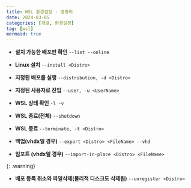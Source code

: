 ```yaml
---
title: WSL 환경설정 - 명령어
date: 2024-03-05
categories: [개발, 환경설정]
tag: [wsl]
mermaid: true
---
```



- **설치 가능한 배포판 확인**
`--list --online`

- **Linux 설치**
`--install <Distro>`

- **지정된 배포를 실행**
`--distribution, -d <Distro>`   

- **지정된 사용자로 진입**
`--user, -u <UserName>`

- **WSL 상태 확인**
`-l -v`

- **WSL 종료(전체)**
`--shutdown`

- **WSL 종료**
`--terminate, -t <Distro>`

- **백업(vhdx일 경우)**
`--export <Distro> <FileName> --vhd`

- **임포트 (vhdx일 경우)**
`--import-in-place <Distro> <FileName>`

{: .warning}
- **배포 등록 취소와 파일삭제(물리적 디스크도 삭제됨)**
`--unregister <Distro>`



